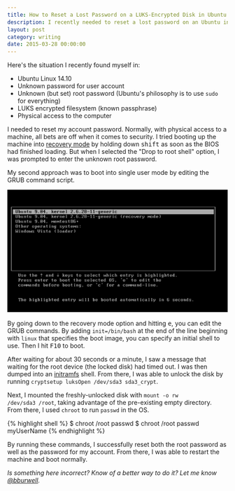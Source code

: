 ```yaml
---
title: How to Reset a Lost Password on a LUKS-Encrypted Disk in Ubuntu Linux
description: I recently needed to reset a lost password on an Ubuntu installation. But the LUKS encryption on the disk gave me some challenges. Here's what I did.
layout: post
category: writing
date: 2015-03-28 00:00:00
---
```


Here's the situation I recently found myself in:

* Ubuntu Linux 14.10
* Unknown password for user account
* Unknown (but set) root password (Ubuntu's philosophy is to use `sudo` for everything)
* LUKS encrypted filesystem (known passphrase)
* Physical access to the computer

<!--more-->

I needed to reset my account password. Normally, with physical access to a machine, all bets are off when it comes to security. I tried booting up the machine into [recovery mode](https://wiki.ubuntu.com/RecoveryMode) by holding down <kbd>shift</kbd> as soon as the BIOS had finished loading. But when I selected the "Drop to root shell" option, I was prompted to enter the unknown root password.

My second approach was to boot into single user mode by editing the GRUB command script.

<div class="text-center"><a href="/assets/images/ubuntu-grub.png"><img src="/assets/images/ubuntu-grub.png" alt="Ubuntu's GRUB menu"></a></div>

By going down to the recovery mode option and hitting <kbd>e</kbd>, you can edit the GRUB commands. By adding <code>init=/bin/bash</code> at the end of the line beginning with <code>linux</code> that specifies the boot image, you can specify an initial shell to use. Then I hit <kbd>F10</kbd> to boot.

After waiting for about 30 seconds or a minute, I saw a message that waiting for the root device (the locked disk) had timed out. I was then dumped into an [initramfs](https://wiki.ubuntu.com/Initramfs) shell. From there, I was able to unlock the disk by running <code>cryptsetup luksOpen /dev/sda3 sda3_crypt</code>.

Next, I mounted the freshly-unlocked disk with <code>mount -o rw /dev/sda3 /root</code>, taking advantage of the pre-existing empty directory. From there, I used <code>chroot</code> to run <code>passwd</code> in the OS.

{% highlight shell %}
$ chroot /root passwd
$ chroot /root passwd myUserName
{% endhighlight %}

By running these commands, I successfully reset both the root password as well as the password for my account. From there, I was able to restart the machine and boot normally.

*Is something here incorrect? Know of a better way to do it? Let me know [@bburwell](https://twitter.com/bburwell).*
